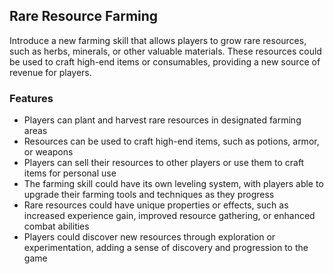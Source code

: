 ## Rare Resource Farming

Introduce a new farming skill that allows players to grow rare resources, such as herbs, minerals, or other valuable materials. These resources could be used to craft high-end items or consumables, providing a new source of revenue for players.

### Features

* Players can plant and harvest rare resources in designated farming areas
* Resources can be used to craft high-end items, such as potions, armor, or weapons
* Players can sell their resources to other players or use them to craft items for personal use
* The farming skill could have its own leveling system, with players able to upgrade their farming tools and techniques as they progress
* Rare resources could have unique properties or effects, such as increased experience gain, improved resource gathering, or enhanced combat abilities
* Players could discover new resources through exploration or experimentation, adding a sense of discovery and progression to the game